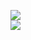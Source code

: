 [![](https://img.shields.io/badge/Made%20With-Github%20Spray-lightgrey.svg?style=for-the-badge&logo=github)](https://github.com/Annihil/github-spray#6392)  
[![](https://i.imgur.com/2DrTn0Z.gif)](https://github.com/Annihil/github-spray)